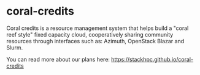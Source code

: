 # coral-credits

Coral credits is a resource management system that helps build a "coral reef style" fixed capacity cloud, cooperatively sharing community resources through interfaces such as: Azimuth, OpenStack Blazar and Slurm.

You can read more about our plans here:
https://stackhpc.github.io/coral-credits
